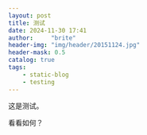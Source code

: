 ```yaml
---
layout: post
title: 测试
date: 2024-11-30 17:41
author:     "brite"
header-img: "img/header/20151124.jpg"
header-mask: 0.5
catalog: true
tags:
    - static-blog
    - testing
---
```


这是测试。

看看如何？
